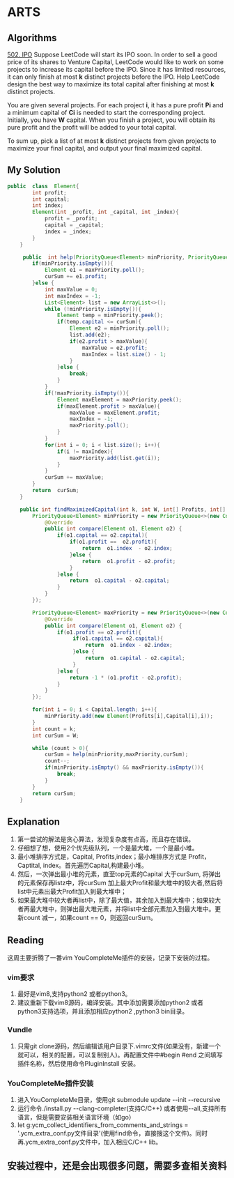 ﻿


# ARTS
## Algorithms
[502. IPO](https://leetcode.com/problems/ipo/)
Suppose LeetCode will start its IPO soon. In order to sell a good price of its shares to Venture Capital, LeetCode would like to work on some projects to increase its capital before the IPO. Since it has limited resources, it can only finish at most  **k**  distinct projects before the IPO. Help LeetCode design the best way to maximize its total capital after finishing at most  **k**  distinct projects.

You are given several projects. For each project  **i**, it has a pure profit  **Pi**  and a minimum capital of  **Ci**  is needed to start the corresponding project. Initially, you have  **W**  capital. When you finish a project, you will obtain its pure profit and the profit will be added to your total capital.

To sum up, pick a list of at most  **k**  distinct projects from given projects to maximize your final capital, and output your final maximized capital.

## My Solution
```java
public  class  Element{
        int profit;
        int capital;
        int index;
        Element(int _profit, int _capital, int _index){
            profit = _profit;
            capital = _capital;
            index = _index;
        }
    }

     public  int help(PriorityQueue<Element> minPriority, PriorityQueue<Element> maxPriority, int curSum){
        if(minPriority.isEmpty()){
            Element e1 = maxPriority.poll();
            curSum += e1.profit;
        }else {
            int maxValue = 0;
            int maxIndex = -1;
            List<Element> list = new ArrayList<>();
            while (!minPriority.isEmpty()){
                Element temp = minPriority.peek();
                if(temp.capital <= curSum){
                    Element e2 = minPriority.poll();
                    list.add(e2);
                    if(e2.profit > maxValue){
                        maxValue = e2.profit;
                        maxIndex = list.size() - 1;
                    }
                }else {
                    break;
                }
            }
            if(!maxPriority.isEmpty()){
                Element maxElement = maxPriority.peek();
                if(maxElement.profit > maxValue){
                    maxValue = maxElement.profit;
                    maxIndex = -1;
                    maxPriority.poll();
                }
            }
            for(int i = 0; i < list.size(); i++){
                if(i != maxIndex){
                    maxPriority.add(list.get(i));
                }
            }
            curSum += maxValue;
        }
        return  curSum;
    }

    public int findMaximizedCapital(int k, int W, int[] Profits, int[] Capital) {
        PriorityQueue<Element> minPriority = new PriorityQueue<>(new Comparator<Element>() {
            @Override
            public int compare(Element o1, Element o2) {
                if(o1.capital == o2.capital){
                    if(o1.profit ==  o2.profit){
                        return  o1.index  - o2.index;
                    }else {
                        return  o1.profit - o2.profit;
                    }
                }else {
                    return  o1.capital - o2.capital;
                }
            }
        });

        PriorityQueue<Element> maxPriority = new PriorityQueue<>(new Comparator<Element>() {
            @Override
            public int compare(Element o1, Element o2) {
                if(o1.profit == o2.profit){
                     if(o1.capital == o2.capital){
                         return  o1.index - o2.index;
                     }else {
                         return  o1.capital - o2.capital;
                     }
                }else {
                    return -1 * (o1.profit - o2.profit);
                }
            }
        });

        for(int i = 0; i < Capital.length; i++){
            minPriority.add(new Element(Profits[i],Capital[i],i));
        }
        int count = k;
        int curSum = W;

        while (count > 0){
            curSum = help(minPriority,maxPriority,curSum);
            count--;
            if(minPriority.isEmpty() && maxPriority.isEmpty()){
                break;
            }
        }
        return curSum;
    }
```
## Explanation
1. 第一尝试的解法是贪心算法，发现复杂度有点高，而且存在错误。
2. 仔细想了想，使用2个优先级队列，一个是最大堆，一个是最小堆。
3. 最小堆排序方式是，Capital, Profits,index；最小堆排序方式是 Profit，Captital, index。首先遍历Capital,构建最小堆。
4. 然后，一次弹出最小堆的元素，直至top元素的Capital 大于curSum, 将弹出的元素保存再listz中，将curSum 加上最大Profit和最大堆中的较大者,然后将list中元素出最大Profit加入到最大堆中；
5. 如果最大堆中较大者再list中，除了最大值，其余加入到最大堆中；如果较大者再最大堆中，则弹出最大堆元素，并将list中全部元素加入到最大堆中。更新count 减一，如果count == 0，则返回curSum。

## Reading
这周主要折腾了一番vim YouCompleteMe插件的安装，记录下安装的过程。
### vim要求
1. 最好是vim8,支持python2 或者python3。
2. 建议重新下载vim8源码，编译安装。其中添加需要添加python2 或者python3支持选项，并且添加相应python2 ,python3 bin目录。
### Vundle
1. 只需git clone源码，然后编辑该用户目录下.vimrc文件(如果没有，新建一个就可以，相关的配置，可以复制别人)。再配置文件中#begin #end 之间填写插件名称，然后使用命令PluginInstall 安装。
### YouCompleteMe插件安装
1. 进入YouCompleteMe目录，使用git submodule update --init --recursive
2. 运行命令./install.py --clang-completer(支持C/C++) 或者使用--all,支持所有语言，但是需要安装相关语言环境（如go）
3.  let g:ycm_collect_identifiers_from_comments_and_strings = '.ycm_extra_conf.py文件目录'(使用find命令，直接搜这个文件)。同时再.ycm_extra_conf.py文件中，加入相应C/C++ lib。

## 安装过程中，还是会出现很多问题，需要多查相关资料
